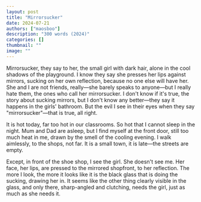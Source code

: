 ```yaml
---
layout: post
title: "Mirrorsucker"
date: 2024-07-21
authors: ["maosboo"]
description: "300 words (2024)"
categories: []
thumbnail: ""
image: ""
---
```


Mirrorsucker, they say to her, the small girl with dark hair, alone in the cool shadows of the playground. I know they say she presses her lips against mirrors, sucking on her own reflection, because no one else will have her. She and I are not friends, really—she barely speaks to anyone—but I really hate them, the ones who call her mirrorsucker. I don't know if it's true, the story about sucking mirrors, but I don't know any better—they say it happens in the girls' bathroom. But the evil I see in their eyes when they say "mirrorsucker"—that is true, all right.

It is hot today, far too hot in our classrooms. So hot that I cannot sleep in the night. Mum and Dad are asleep, but I find myself at the front door, still too much heat in me, drawn by the smell of the cooling evening. I walk aimlessly, to the shops, not far. It is a small town, it is late—the streets are empty.

Except, in front of the shoe shop, I see the girl. She doesn't see me. Her face, her lips, are pressed to the mirrored shopfront, to her reflection. The more I look, the more it looks like it is the black glass that is doing the sucking, drawing her in. It seems like the other thing clearly visible in the glass, and only there, sharp-angled and clutching, needs the girl, just as much as she needs it.

